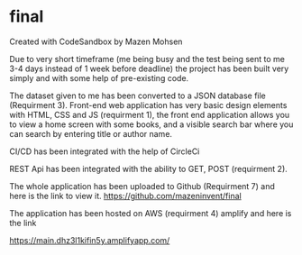 # final
Created with CodeSandbox by Mazen Mohsen

Due to very short timeframe (me being busy and the test being sent to me 3-4 days instead of 1 week before deadline) the project has been built very simply and with some help of pre-existing code.

The dataset given to me has been converted to a JSON database file  (Requirment 3). Front-end web application has very basic design elements with HTML, CSS and JS (requirment 1), the front end application allows you to view a home screen with some books, and a visible search bar where you can search by entering title or author name.

CI/CD has been integrated with the help of CircleCi

REST Api has been integrated with the ability to GET, POST  (requirment 2).

The whole application has been uploaded to Github (Requirment 7) and here is the link to view it.
https://github.com/mazeninvent/final

The application has been hosted on AWS (requirment 4) amplify and here is the link

https://main.dhz3l1kifin5y.amplifyapp.com/
